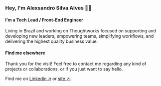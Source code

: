 ### Hey, I'm Alexsandro Silva Alves 👋🏽

#### I’m a Tech Lead / Front-End Engineer

Living in Brazil and working on Thoughtworks focused on supporting and developing new leaders, empowering teams, simplifying workflows, and delivering the highest quality business value.

#### Find me elsewhere

Thank you for the visit! Feel free to contact me regarding any kind of projects or collaborations, or if you just want to say hello.

Find me on [Linkedin ↗](https://www.linkedin.com/in/alexsandrosa) or [site ↗](https://alexsandro-sa.com.br/).

